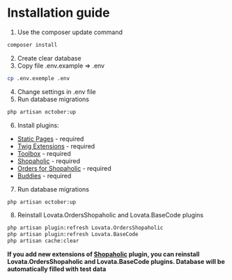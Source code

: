 # Installation guide

1. Use the composer update command
```bash
composer install
```
2. Create clear database
3. Copy file .env.example => .env
```bash
cp .env.exemple .env
```
4. Change settings in .env file
5. Run database migrations
```bash
php artisan october:up
```
6. Install plugins:
  * [Static Pages](http://octobercms.com/plugin/rainlab-pages) - required
  * [Twig Extensions](http://octobercms.com/plugin/vojtasvoboda-twigextensions) - required
  * [Toolbox](http://octobercms.com/plugin/lovata-toolbox) - required
  * [Shopaholic](http://octobercms.com/plugin/lovata-shopaholic) - required
  * [Orders for Shopaholic](http://octobercms.com/plugin/lovata-ordersshopaholic) - required
  * [Buddies](http://octobercms.com/plugin/lovata-buddies) - required
7. Run database migrations
```bash
php artisan october:up
```
8. Reinstall Lovata.OrdersShopaholic and Lovata.BaseCode plugins
```bash
php artisan plugin:refresh Lovata.OrdersShopaholic
php artisan plugin:refresh Lovata.BaseCode
php artisan cache:clear
```

**If you add new extensions of [Shopaholic](http://octobercms.com/plugin/lovata-shopaholic) plugin, you can reinstall Lovata.OrdersShopaholic and Lovata.BaseCode plugins.
Database will be automatically filled with test data**
